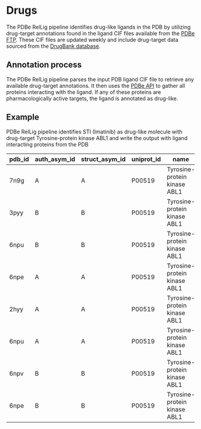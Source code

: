 
# Drugs

The PDBe RelLig pipeline identifies drug-like ligands in the PDB by utilizing drug-target annotations found in the ligand CIF files available from the [PDBe FTP](https://ftp.ebi.ac.uk/pub/databases/msd/pdbechem_v2/). These CIF files are updated weekly and include drug-target data sourced from the [DrugBank database](https://go.drugbank.com/).


## Annotation process

The PDBe RelLig pipeline parses the input PDB ligand CIF file to retrieve any available drug-target annotations. It then uses the [PDBe API](https://www.ebi.ac.uk/pdbe/graph-api/pdbe_doc/) to gather all proteins interacting with the ligand. If any of these proteins are pharmacologically active targets, the ligand is annotated as drug-like.

## Example

PDBe RelLig pipeline identifies STI (Imatinib) as drug-like molecule with drug-target Tyrosine-protein kinase ABL1 and write the output with ligand interacting proteins from the PDB

| pdb_id | auth_asym_id | struct_asym_id | uniprot_id | name | organism |
| --- | --- | --- | --- | --- | --- |
| 7n9g | A | A | P00519 | Tyrosine-protein kinase ABL1 | Humans |
| 3pyy | B | B | P00519 | Tyrosine-protein kinase ABL1 | Humans |
| 6npu | B | B | P00519 | Tyrosine-protein kinase ABL1 | Humans |
| 6npe | A | A | P00519 | Tyrosine-protein kinase ABL1 | Humans |
| 2hyy | A | A | P00519 | Tyrosine-protein kinase ABL1 | Humans |
| 6npu | A | A | P00519 | Tyrosine-protein kinase ABL1 | Humans |
| 6npv | B | B | P00519 | Tyrosine-protein kinase ABL1 | Humans |
| 6npe | B | B | P00519 | Tyrosine-protein kinase ABL1 | Humans |
